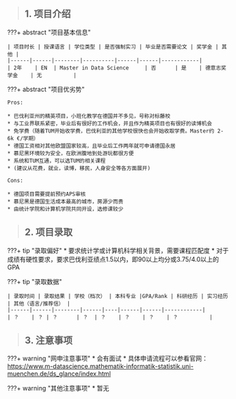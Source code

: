 > ## **1. 项目介绍**

???+ abstract "项目基本信息" 

    | 项目时长 | 授课语言 | 学位类型 | 是否强制实习 | 毕业是否需要论文 | 奖学金 | 其他 |
    |------|------|--------|----------|------|------|------------|
    | 2年    | EN  | Master in Data Science     | 否      | 是    | 德意志奖学金    | 无          |

???+ abstract "项目优劣势" 

    Pros:

    * 巴伐利亚州的精英项目，小班化教学在德国并不多见，号称对标藤校
    * 与工业界联系紧密，毕业后有很好的工作机会，并且作为精英项目也有很好的读博机会
    * 免学费（随着TUM开始收学费，巴伐利亚的其他学校很快也会开始收取学费。Master约 2-6k €/学期）
    * 德国工资相对其他欧盟国家较高，且毕业后工作两年就可申请德国永居
    * 慕尼黑环境较为安全，在欧洲腹地到处游玩都很方便
    * 系统和TUM互通，可以选TUM的相关课程
    * (建议从花费，就业，读博，移民，人身安全等各方面展开)
    
    Cons:
    
    * 德国项目需要提前预约APS审核
    * 慕尼黑是德国生活成本最高的城市，房源少而贵
    * 由统计学院和计算机学院共同开设，选修课较少


> ## **2. 项目录取**

???+ tip "录取偏好"
    * 要求统计学或计算机科学相关背景，需要课程匹配度
    * 对于成绩有硬性要求，要求巴伐利亚绩点1.5以内，即90以上均分或3.75/4.0以上的GPA
    

???+ tip "录取数据"

    | 录取时间 | 录取结果 | 学校（档次） | 本科专业 |GPA/Rank | 科研经历 | 实习经历 | 其他（语言/推荐信） |
    |------|------|--------|------|----|------|------|------------|
    | ？    | ？ | ？      | ？  | ？    | ？    | ？    | ？          |


> ## **3. 注意事项**

???+ warning "网申注意事项"
    * 会有面试
    * 具体申请流程可以参看官网：https://www.m-datascience.mathematik-informatik-statistik.uni-muenchen.de/ds_glance/index.html

???+ warning "其他注意事项"
    * 暂无
